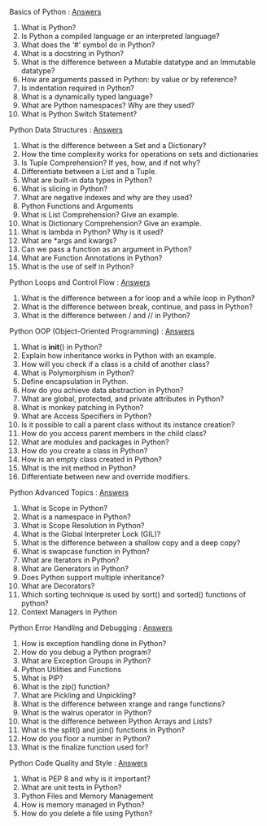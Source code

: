 Basics of Python : [Answers](answers/basic_of_python.md)
1. What is Python?
2. Is Python a compiled language or an interpreted language?
3. What does the ‘#’ symbol do in Python?
4. What is a docstring in Python?
5. What is the difference between a Mutable datatype and an Immutable datatype?
6. How are arguments passed in Python: by value or by reference?
7. Is indentation required in Python?
8. What is a dynamically typed language?
9. What are Python namespaces? Why are they used?
10. What is Python Switch Statement?

Python Data Structures : [Answers](answers%2Fdata_structure_python.md)
1. What is the difference between a Set and a Dictionary?
2. How the time complexity works for operations on sets and dictionaries
3. Is Tuple Comprehension? If yes, how, and if not why?
4. Differentiate between a List and a Tuple.
5. What are built-in data types in Python?
6. What is slicing in Python?
7. What are negative indexes and why are they used?
8. Python Functions and Arguments
9. What is List Comprehension? Give an example.
10. What is Dictionary Comprehension? Give an example.
11. What is lambda in Python? Why is it used?
12. What are *args and kwargs?
13. Can we pass a function as an argument in Python?
14. What are Function Annotations in Python?
15. What is the use of self in Python?

Python Loops and Control Flow : [Answers](answers%2Floops_and_control_flow_python.md)
1. What is the difference between a for loop and a while loop in Python?
2. What is the difference between break, continue, and pass in Python?
3. What is the difference between / and // in Python?

Python OOP (Object-Oriented Programming) : [Answers](answers%2Foops_python.md)
1. What is __init__() in Python?
2. Explain how inheritance works in Python with an example.
3. How will you check if a class is a child of another class?
4. What is Polymorphism in Python?
5. Define encapsulation in Python.
6. How do you achieve data abstraction in Python?
7. What are global, protected, and private attributes in Python?
8. What is monkey patching in Python?
9. What are Access Specifiers in Python?
10. Is it possible to call a parent class without its instance creation?
11. How do you access parent members in the child class?
12. What are modules and packages in Python?
13. How do you create a class in Python?
14. How is an empty class created in Python?
15. What is the init method in Python?
16. Differentiate between new and override modifiers.

Python Advanced Topics : [Answers](answers%2Fadvance_topic_python.md)
1. What is Scope in Python?
2. What is a namespace in Python?
3. What is Scope Resolution in Python?
4. What is the Global Interpreter Lock (GIL)?
5. What is the difference between a shallow copy and a deep copy?
6. What is swapcase function in Python?
7. What are Iterators in Python?
8. What are Generators in Python?
9. Does Python support multiple inheritance?
10. What are Decorators?
11. Which sorting technique is used by sort() and sorted() functions of python?
12. Context Managers in Python 

Python Error Handling and Debugging : [Answers](answers%2Ferror_handling_and_debugging.md)
1. How is exception handling done in Python?
2. How do you debug a Python program?
3. What are Exception Groups in Python?
4. Python Utilities and Functions
5. What is PIP?
6. What is the zip() function?
7. What are Pickling and Unpickling?
8. What is the difference between xrange and range functions?
9. What is the walrus operator in Python?
10. What is the difference between Python Arrays and Lists?
11. What is the split() and join() functions in Python?
12. How do you floor a number in Python?
13. What is the finalize function used for?

Python Code Quality and Style : [Answers](answers%2Fcode_quality_and_style.md)
1. What is PEP 8 and why is it important?
2. What are unit tests in Python?
3. Python Files and Memory Management
4. How is memory managed in Python?
5. How do you delete a file using Python?
